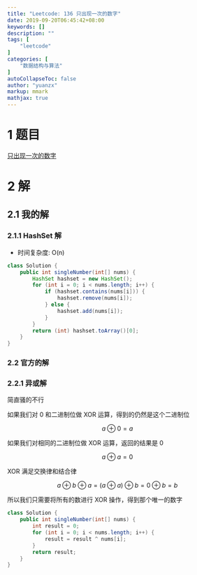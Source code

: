 ```yaml
---
title: "Leetcode: 136 只出现一次的数字"
date: 2019-09-20T06:45:42+08:00
keywords: []
description: ""
tags: [
    "leetcode"
]
categories: [
    "数据结构与算法"
]
autoCollapseToc: false
author: "yuanzx"
markup: mmark
mathjax: true  
---
```


# 1 题目

[只出现一次的数字](https://leetcode-cn.com/problems/single-number/)

# 2 解

## 2.1 我的解

### 2.1.1 HashSet 解

- 时间复杂度: O(n)

```java
class Solution {
    public int singleNumber(int[] nums) {
        HashSet hashset = new HashSet();
        for (int i = 0; i < nums.length; i++) {
            if (hashset.contains(nums[i])) {
                hashset.remove(nums[i]);
            } else {
                hashset.add(nums[i]);
            }
        }
        return (int) hashset.toArray()[0];
    }
}
```

### 2.2 官方的解

### 2.2.1 异或解

简直骚的不行

如果我们对 0 和二进制位做 XOR 运算，得到的仍然是这个二进制位

$$a \oplus 0 = a$$

如果我们对相同的二进制位做 XOR 运算，返回的结果是 0

$$a \oplus a = 0$$

XOR 满足交换律和结合律

$$a \oplus b \oplus a = (a \oplus a) \oplus b = 0 \oplus b = b$$

所以我们只需要将所有的数进行 XOR 操作，得到那个唯一的数字


```java
class Solution {
    public int singleNumber(int[] nums) {
        int result = 0;
        for (int i = 0; i < nums.length; i++) {
            result = result ^ nums[i];
        }
        return result;
    }
}
```